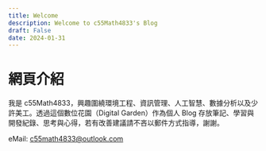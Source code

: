 ```yaml
---
title: Welcome
description: Welcome to c55Math4833's Blog
draft: False
date: 2024-01-31
---
```


# 網頁介紹
我是 c55Math4833，興趣圍繞環境工程、資訊管理、人工智慧、數據分析以及少許美工。透過這個數位花園（Digital Garden）作為個人 Blog 存放筆記、學習與開發紀錄、思考與心得，若有改善建議請不吝以郵件方式指導，謝謝。

eMail: c55math4833@outlook.com
